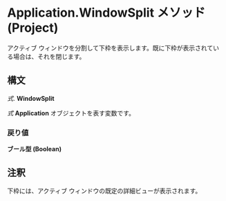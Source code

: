 
# Application.WindowSplit メソッド (Project)

アクティブ ウィンドウを分割して下枠を表示します。既に下枠が表示されている場合は、それを閉じます。


## 構文

 _式_. **WindowSplit**

 _式_ **Application** オブジェクトを表す変数です。


### 戻り値

 **ブール型 (Boolean)**


## 注釈

下枠には、アクティブ ウィンドウの既定の詳細ビューが表示されます。

